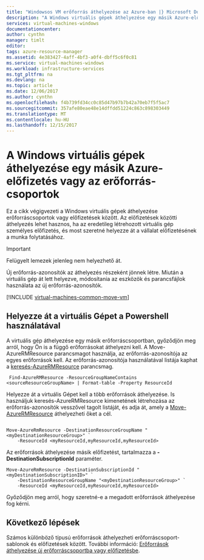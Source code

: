 ```yaml
---
title: "Windowsos VM erőforrás áthelyezése az Azure-ban |} Microsoft Docs"
description: "A Windows virtuális gépek áthelyezése egy másik Azure-előfizetés vagy az erőforrás-csoportok a Resource Manager üzembe helyezési modellben."
services: virtual-machines-windows
documentationcenter: 
author: cynthn
manager: timlt
editor: 
tags: azure-resource-manager
ms.assetid: 4e383427-4aff-4bf3-a0f4-dbff5c6f0c81
ms.service: virtual-machines-windows
ms.workload: infrastructure-services
ms.tgt_pltfrm: na
ms.devlang: na
ms.topic: article
ms.date: 12/06/2017
ms.author: cynthn
ms.openlocfilehash: f4b739fd34cc0c85d47b97b7b42a70eb7f5f5ac7
ms.sourcegitcommit: 357afe80eae48e14dffdd51224c863c898303449
ms.translationtype: MT
ms.contentlocale: hu-HU
ms.lasthandoff: 12/15/2017
---
```

# <a name="move-a-windows-vm-to-another-azure-subscription-or-resource-group"></a>A Windows virtuális gépek áthelyezése egy másik Azure-előfizetés vagy az erőforrás-csoportok
Ez a cikk végigvezeti a Windows virtuális gépek áthelyezése erőforráscsoportok vagy előfizetések között. Az előfizetések közötti áthelyezés lehet hasznos, ha az eredetileg létrehozott virtuális gép személyes előfizetés, és most szeretné helyezze át a vállalat előfizetésének a munka folytatásához.

> [!IMPORTANT]
>Felügyelt lemezek jelenleg nem helyezhető át. 
>
>Új erőforrás-azonosítók az áthelyezés részeként jönnek létre. Miután a virtuális gép át lett helyezve, módosítania az eszközök és parancsfájlok használata az új erőforrás-azonosítók. 
> 
> 

[!INCLUDE [virtual-machines-common-move-vm](../../../includes/virtual-machines-common-move-vm.md)]

## <a name="use-powershell-to-move-a-vm"></a>Helyezze át a virtuális Gépet a Powershell használatával

A virtuális gép áthelyezése egy másik erőforráscsoportban, győződjön meg arról, hogy Ön is a függő erőforrásokat áthelyezni kell. A Move-AzureRMResource parancsmagot használja, az erőforrás-azonosítója az egyes erőforrások kell. Az erőforrás-azonosítója használatával listája kaphat a [keresés-AzureRMResource](/powershell/module/azurerm.resources/find-azurermresource) parancsmag.

```azurepowershell-interactive
 Find-AzureRMResource -ResourceGroupNameContains <sourceResourceGroupName> | Format-table -Property ResourceId 
```

Helyezze át a virtuális Gépet kell a több erőforrások áthelyezése. Is használjuk keresés-AzureRMResource kimenetének létrehozása az erőforrás-azonosítók vesszővel tagolt listáját, és adja át, amely a [Move-AzureRMResource](/powershell/module/azurerm.resources/move-azurermresource) áthelyezheti őket a cél. 

```azurepowershell-interactive

Move-AzureRmResource -DestinationResourceGroupName "<myDestinationResourceGroup>" `
    -ResourceId <myResourceId,myResourceId,myResourceId>
```
    
Az erőforrások áthelyezése másik előfizetést, tartalmazza a **- DestinationSubscriptionId** paraméter. 

```azurepowershell-interactive
Move-AzureRmResource -DestinationSubscriptionId "<myDestinationSubscriptionID>" `
    -DestinationResourceGroupName "<myDestinationResourceGroup>" `
    -ResourceId <myResourceId,myResourceId,myResourceId>
```


Győződjön meg arról, hogy szeretné-e a megadott erőforrások áthelyezése fog kérni. 

## <a name="next-steps"></a>Következő lépések
Számos különböző típusú erőforrások áthelyezheti erőforráscsoport-sablonok és előfizetések között. További információ: [Erőforrások áthelyezése új erőforráscsoportba vagy előfizetésbe](../../resource-group-move-resources.md).    


